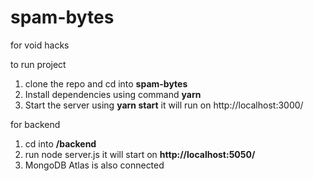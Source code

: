 # spam-bytes

for void hacks

to run project
1. clone the repo and cd into __spam-bytes__
2. Install dependencies using command __yarn__
3. Start the server using __yarn start__ it will run on http://localhost:3000/

for backend 
1. cd into __/backend__ 
2. run  node server.js it will start on __http://localhost:5050/__
3. MongoDB Atlas is also connected 